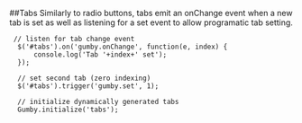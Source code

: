 ##Tabs
Similarly to radio buttons, tabs emit an onChange event when a new tab is set as well as listening for a set event to allow programatic tab setting.

```
 // listen for tab change event
  $('#tabs').on('gumby.onChange', function(e, index) {
      console.log('Tab '+index+' set');
  });
 
  // set second tab (zero indexing)
  $('#tabs').trigger('gumby.set', 1);
 
  // initialize dynamically generated tabs
  Gumby.initialize('tabs');
```